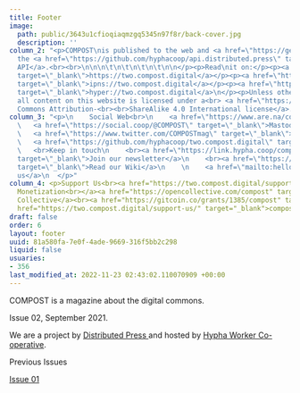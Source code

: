 ```yaml
---
title: Footer
image:
  path: public/3643u1cfioqiaqmzgq5345n97f8r/back-cover.jpg
  description: ''
column_2: "<p>COMPOST\nis published to the web and <a href=\"https://getdweb.net/\">DWeb</a>\nusing
  the <a href=\"https://github.com/hyphacoop/api.distributed.press\" target=\"_blank\">Distributed\nPress
  API</a>.<br><br>\n\n\n\t\n\t\n\t\n\t\n\n</p><p>Read\nit on:</p><p><a href=\"https://two.compost.digital/\"
  target=\"_blank\">https://two.compost.digital</a></p><p><a href=\"https://ipfs.distributed.press/ipns/two.compost.digital/\"
  target=\"_blank\">ipns://two.compost.digital</a></p><p><a href=\"https://hyper.distributed.press/two.compost.digital/\"
  target=\"_blank\">hyper://two.compost.digital</a>\n</p><p>Unless otherwise stated,
  all content on this website is licensed under a<br> <a href=\"https://creativecommons.org/licenses/by-sa/4.0/\">Creative
  Commons Attribution-<br><br>ShareAlike 4.0 International license</a>.<br><br><br><br><br></p>"
column_3: "<p>\n    Social Web<br>\n    <a href=\"https://www.are.na/compost/\" target=\"_blank\">Are.na</a><br>\n
  \   <a href=\"https://social.coop/@COMPOST\" target=\"_blank\">Mastodon</a><br>\n
  \   <a href=\"https://www.twitter.com/COMPOSTmag\" target=\"_blank\">Twitter</a><br>\n
  \   <a href=\"https://github.com/hyphacoop/two.compost.digital\" target=\"_blank\">GitHub</a>\n
  \   <br>Keep in touch\n    <br><a href=\"https://link.hypha.coop/compost-newsletter\"
  target=\"_blank\">Join our newsletter</a>\n    <br><a href=\"https://github.com/hyphacoop/distributed-press-organizing/wiki\"
  target=\"_blank\">Read our Wiki</a>\n    \n    <a href=\"mailto:hello@compost.digital\">Email
  us</a>\n  </p>"
column_4: <p>Support Us<br><a href="https://two.compost.digital/support-us/#web-monetization">Web
  Monetization<br></a><a href="https://opencollective.com/compost" target="_blank">Open
  Collective</a><br><a href="https://gitcoin.co/grants/1385/compost" target="_blank">Gitcoin</a></p><p><a
  href="https://two.compost.digital/support-us/" target="_blank">compostmag.eth</a></p>
draft: false
order: 6
layout: footer
uuid: 81a580fa-7e0f-4ade-9669-316f5bb2c298
liquid: false
usuaries:
- 356
last_modified_at: 2022-11-23 02:43:02.110070909 +00:00
---
```


<p>COMPOST is a magazine about the digital commons.</p><p>Issue 02, September 2021.</p><p>We are a project by <a href="https://distributed.press/" rel="noopener" referrerpolicy="strict-origin-when-cross-origin">Distributed Press </a>and hosted by <a href="https://hypha.coop" rel="noopener" referrerpolicy="strict-origin-when-cross-origin">Hypha Worker Co-operative</a>.</p><p>Previous Issues</p><p><a href="https://one.compost.digital" rel="noopener" referrerpolicy="strict-origin-when-cross-origin">Issue 01</a></p>